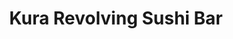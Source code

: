 ---
layout: place
title: "Kura Revolving Sushi Bar"
permalink: /texas/plano/kura-revolving-sushi-bar.html
stateAbbr: TX
stateName: Texas
cityName: Plano
seo:
  name: "Kura Revolving Sushi Bar"
  type: Restaurant
  links: null
description: "Kura Revolving Sushi Bar serves delicious sushi in Plano, Texas. Try fresh Japanese dishes for a great dining experience. "
place_id: ChIJ1WtT6cQZTIYR20d0hqfpVwg
photos:
  - name: >-
      places/ChIJ1WtT6cQZTIYR20d0hqfpVwg/photos/AeeoHcK4NeYlCQFn8_CilQmWCqIE2MnXbSMpu_mFJmEIjxMTgoMA78IYhdjemhr2xIFt-58r6b2S6Kqfgq4VS-mot7NaCLrsle0GaxAY0Um7zwnXHzky-wIwJdKE6TJtsm8z5ZMbtCYqo2hX9ebNEhZSM6ahwnGhaPQ2K_Mg91WWp-P9CmoKh2V-A0znDacdcUv4sbT7LjDoxNj__8PF6l9yHuJo4VmntdFTrKM0tSn6UgRIAYF89zhZB327h7WDM5yHoX-1NNeI5iRwRYlM8N4WrBVh0pENPt6H6N6uUVRJGGA6vQ
    widthPx: 4800
    heightPx: 3193
    authorAttributions:
      - displayName: Kura Revolving Sushi Bar
        uri: https://maps.google.com/maps/contrib/107833196172736801802
        photoUri: >-
          https://lh3.googleusercontent.com/a-/ALV-UjX5RwsJu62JB1g9pzsf2fO_gaK8xE-F9mucNohxFKk6rFocTLAo=s100-p-k-no-mo
    flagContentUri: >-
      https://www.google.com/local/imagery/report/?cb_client=maps_api_places.places_api&image_key=!1e10!2sAF1QipNndLslcVne5Pry2rCXy9C68RInzIjM0lfyOF5B&hl=en-US
    googleMapsUri: >-
      https://www.google.com/maps/place//data=!3m4!1e2!3m2!1sAF1QipNndLslcVne5Pry2rCXy9C68RInzIjM0lfyOF5B!2e10!4m2!3m1!1s0x864c19c4e9536bd5:0x857e9a7867447db
  - name: >-
      places/ChIJ1WtT6cQZTIYR20d0hqfpVwg/photos/AeeoHcIficgAgA8jeU8bFMzwkoThlhBfm1SL-7XpiWhkEyJxgrWnSVfvO-uwgIUMmU4hffzQFPscL_JZsson78lFRQGYsZnFKcqkLPTHN1sMFojbTnNNYibcRWRWQj9LosCZwMRsVZzHcZfMvXFbWq6EsgmMNz-AFt7ZiTvzdGAcjSpHEBhnVHwPsvfTx9mHuKA8CAfGKdGXT8OAZnvJ-Tzps9ccTyu4ZsmjSYqDCtYDfEN9gDoCJrsQkmv5qWYcoHawhxEwJwL3foyyhFD9FF-i6Z8-1zrXmM4NtcrrSygW-m6SQw
    widthPx: 1920
    heightPx: 1080
    authorAttributions:
      - displayName: Kura Revolving Sushi Bar
        uri: https://maps.google.com/maps/contrib/107833196172736801802
        photoUri: >-
          https://lh3.googleusercontent.com/a-/ALV-UjX5RwsJu62JB1g9pzsf2fO_gaK8xE-F9mucNohxFKk6rFocTLAo=s100-p-k-no-mo
    flagContentUri: >-
      https://www.google.com/local/imagery/report/?cb_client=maps_api_places.places_api&image_key=!1e10!2sAF1QipPrb_4zliQWk3G5Cpg_UBFLHUUewT1tJ0MB8s03&hl=en-US
    googleMapsUri: >-
      https://www.google.com/maps/place//data=!3m4!1e2!3m2!1sAF1QipPrb_4zliQWk3G5Cpg_UBFLHUUewT1tJ0MB8s03!2e10!4m2!3m1!1s0x864c19c4e9536bd5:0x857e9a7867447db
  - name: >-
      places/ChIJ1WtT6cQZTIYR20d0hqfpVwg/photos/AeeoHcLc95IwPlfIl-6WYrpfY1dXm5CiKee2-Fznf7f7_7jtHL8e6XuONSi0Zt67oSwnbRxED49TFEB5BFdVJLIwcrflR4g9_y3_Kx6KXxXkR1DySxdKNqA-4BrhjgZuq3aFit3w1T6i4j30LlToGQ_CHJvvHfWtxckgGmkJf9Alxhgi3Kc9jVsFHzkO53i6QQ-Y9Rxqe92nGQkbSj-upaLFabb8BjM1I-83QOM8X1eHQuc1B3J_X5XmZmTfX7SK7PcBlIxvWWeq_8UrhhkXqd1zXNTwSniiZlsJnC9BAJihGco-WEgCVta7zXmldX-G12HdzyfyqjX1sCNhNm50PDDKer3CB-wRQ5PsuElOfyIQ_2SzVPcLb_8BLjw5juLFwHTdSSM-cX4QULy1ibEkGOemR3B2AGepdrbouesSReHTabaXFlov
    widthPx: 3000
    heightPx: 4000
    authorAttributions:
      - displayName: Cindy LeClercq
        uri: https://maps.google.com/maps/contrib/117656231121095266105
        photoUri: >-
          https://lh3.googleusercontent.com/a/ACg8ocLZaE3nj3TiO7iqOI8JXcP7hNl6THe7do50zYTOmxBquImu7PQw=s100-p-k-no-mo
    flagContentUri: >-
      https://www.google.com/local/imagery/report/?cb_client=maps_api_places.places_api&image_key=!1e10!2sCIHM0ogKEICAgIC7mbD8gQE&hl=en-US
    googleMapsUri: >-
      https://www.google.com/maps/place//data=!3m4!1e2!3m2!1sCIHM0ogKEICAgIC7mbD8gQE!2e10!4m2!3m1!1s0x864c19c4e9536bd5:0x857e9a7867447db
  - name: >-
      places/ChIJ1WtT6cQZTIYR20d0hqfpVwg/photos/AeeoHcJB0WDPWZbLl1g8B3bE2kFk7Jok4P4xHhZNmbSr2HHHG_iUgVc25WLu0JDnWGSqVP893zuwbNDL2p23yYBIK4MyE8haketCkG9TTkyu7MxnmMGhKr-fewdNU0DLAUUCHlhfWG5FtFRO-MjUf1zZUmcekFu5d_PEqC-1nbInBOkiYKlkLxj0AeCcvjGm_Vku7bAFlt8zY58O3SWTbxr23Q-tQ2clz7Hxxkf1VyGWsmclcM0p1y6JYcxMiAauCxJA5iI12OYDGjeK9oBj31CoUT9_5Z0CN6vqA9igjHbbA84P6_YUDEvXRvAFgJ7-zLlj-lWvYxbvjexe7d5NsdaReN8gtlC4wDOgxGdmPDR5ANA_-HWfWGlKedRC6HDTpYoq_QeL3K4LHe7eN6UFl5RgZrsvcGA4CsWBYH2owptXQ5cd9Qag
    widthPx: 959
    heightPx: 1280
    authorAttributions:
      - displayName: Andrew H
        uri: https://maps.google.com/maps/contrib/114835671538255771258
        photoUri: >-
          https://lh3.googleusercontent.com/a-/ALV-UjUQb_KG774pJ092AlpLOy-4m6hdyDOzSqes7rMypmVyjdZrmD4Sjw=s100-p-k-no-mo
    flagContentUri: >-
      https://www.google.com/local/imagery/report/?cb_client=maps_api_places.places_api&image_key=!1e10!2sCIHM0ogKEICAgICThKfF3AE&hl=en-US
    googleMapsUri: >-
      https://www.google.com/maps/place//data=!3m4!1e2!3m2!1sCIHM0ogKEICAgICThKfF3AE!2e10!4m2!3m1!1s0x864c19c4e9536bd5:0x857e9a7867447db
  - name: >-
      places/ChIJ1WtT6cQZTIYR20d0hqfpVwg/photos/AeeoHcI2Nb8H2JRfWr04GftWE0YStgzbA_v5Y7VACHswSjv_tkDc_prDuKh2RW0yNGeWQR3ZMsj7VZk-p2Qlxh0EBj04EQ1-SlHAKOedANmqyG9r8yP0tZ7tkcy69rc7t7Gm2ohLWmPRg0tku60e15U9i0yWbz7K2URy9DYiw5raDaZZlDF2brHMu66XQWlNyDyebNj7HXDwdNIQPvDnpl0SmKdDBSCHDAcSVEpvddtM3XRQrxy-3cIcPbl0us1C2PeK559I9qydfjo-cnMuGdYhJgTsy8zhjv5ShYrf3v4IyAYh4GZM1i0USml_kBL4-rXsDYvGPQr9RLActyDvlAuMdScxOTJOB2YbhPWmNylhhZPoL82RVXtNOjylQvhy9ZXOr3W8NKNtoncXve3D8UyQMnnkqdzB14Dtcfe5iB-AMWw
    widthPx: 4000
    heightPx: 3000
    authorAttributions:
      - displayName: Maegan Bynum
        uri: https://maps.google.com/maps/contrib/113148181232636826432
        photoUri: >-
          https://lh3.googleusercontent.com/a-/ALV-UjV8aCtHZtE9Iqlv_eUE_rczQRw_PSE-B3C-AZBwfS57lsBgyLs=s100-p-k-no-mo
    flagContentUri: >-
      https://www.google.com/local/imagery/report/?cb_client=maps_api_places.places_api&image_key=!1e10!2sCIHM0ogKEICAgICPyqHGHA&hl=en-US
    googleMapsUri: >-
      https://www.google.com/maps/place//data=!3m4!1e2!3m2!1sCIHM0ogKEICAgICPyqHGHA!2e10!4m2!3m1!1s0x864c19c4e9536bd5:0x857e9a7867447db
  - name: >-
      places/ChIJ1WtT6cQZTIYR20d0hqfpVwg/photos/AeeoHcJfYIto5hyXZftL6uqacPR1vyDVzFDbVCxzcqt0Opm2DWv01rg_05uw8dD0JV9_Nt7ekaS_JgcpafXEOv8sBNC0GfJlDfXjtLZ8pxCMcmGojFWhvaHW29-PGSO0dIk_fpHZqICHYAzWYtazYyBfwsW-CE9pLF5avH2sp2wQRvdTf4jkZafH78ucswJQkSCCWXDhc1UTuBgqAVZaKlgQmhPMiGP7cfm8YG_0jvZogkgHRlBHqxDRiYHrw2ZSK-Jbh8keSm-0KRwGP4UbND8bgAzZW0LRGaVu78xU_L7yvTqn1sWDb_SHwDyiUyWIsGyOut-Oe4dEFTMLjyDpJ9tPxSvLL1BHdquTWEZ0tXX4NrDl94JkQudcgD7pK9tKT_qKjY2ZmA88GNmkYl5EaR8XCrZukauq9kRkYgYVtlf6BMk
    widthPx: 3472
    heightPx: 4624
    authorAttributions:
      - displayName: Mister Cab
        uri: https://maps.google.com/maps/contrib/101619441071338023640
        photoUri: >-
          https://lh3.googleusercontent.com/a-/ALV-UjXtRexI_SxewwjZSH1TgsTR9xl1C46bjwXs9VRf_TKCl31snA8=s100-p-k-no-mo
    flagContentUri: >-
      https://www.google.com/local/imagery/report/?cb_client=maps_api_places.places_api&image_key=!1e10!2sCIHM0ogKEICAgIDrt53UZg&hl=en-US
    googleMapsUri: >-
      https://www.google.com/maps/place//data=!3m4!1e2!3m2!1sCIHM0ogKEICAgIDrt53UZg!2e10!4m2!3m1!1s0x864c19c4e9536bd5:0x857e9a7867447db
  - name: >-
      places/ChIJ1WtT6cQZTIYR20d0hqfpVwg/photos/AeeoHcLuuq__d7pFGfwZNGBOYmdFbLtWfVGS99hFUmLMqxLlXOAg-Ik0AxFXpSnxEWpLbN_SofxYVeQ4lQWDoR3-G_DQ6V8yQLrYWkG0XV7IqvK-K8olRhaUz2RcnMrsLf57hu9cyw5_AxEBoxPDZnVe9X4nhdepbpZzVmqqKIVc_pvWoOcPM39sMoXYwhbTEJrY9HrqZg1J9NL9jvpDiKyG106L6BwYizmMJinbm_DBbmpHaMdJNrjohWRJl2o0Wf2_YjFAVId2On4VQQTYh92nRyP7alfRMyjmYVuUyn0bmUPKS6Gohr9iiTY0-Y7OjpdimCzI2f6oWM2FmMfVfbeB_HCIy4fZZXRmCmI7E2GtG_kjkaaDDTQbf4jSi2Bqm-LLsZD7kunEuuq7v22z0SnCETx2ayoX4nxBEERUf3u0Sw8
    widthPx: 4000
    heightPx: 2252
    authorAttributions:
      - displayName: Daniel Lothrop
        uri: https://maps.google.com/maps/contrib/108837056702178878460
        photoUri: >-
          https://lh3.googleusercontent.com/a-/ALV-UjUHmNYpzlRr0WFpX4w78s1I742AqPRv1yqWLtdCB4ojpLgJWa8X7Q=s100-p-k-no-mo
    flagContentUri: >-
      https://www.google.com/local/imagery/report/?cb_client=maps_api_places.places_api&image_key=!1e10!2sCIHM0ogKEICAgIC-ts-hYA&hl=en-US
    googleMapsUri: >-
      https://www.google.com/maps/place//data=!3m4!1e2!3m2!1sCIHM0ogKEICAgIC-ts-hYA!2e10!4m2!3m1!1s0x864c19c4e9536bd5:0x857e9a7867447db
  - name: >-
      places/ChIJ1WtT6cQZTIYR20d0hqfpVwg/photos/AeeoHcLJwrMxn8RTeW7t3onBYxPimlHweFrqiFJ3M5-D2bL1wIgUFQVRlf2A7hiSTK7g6RkBEotoWXBBcdU6uqQDEovJMtlKKB-NG_BTTbsKFDcE76hIOjyCKJH-S0AJoVudO6rePLgU9cZdMau8tb0f_RG2SM-RjZfVI7tHPlVFy1vHrLKB2irkGUqDRaKWCRSbisBvoyJ3po55IDHsnf8iMUqGa8T5OHrsrwUpazSbXqTHRFbdZdmteg2EajtnzMNRiWf4By03tBOIPO03QkVImgwmOkAldy-Ed3gqe6XCA-afTg
    widthPx: 4800
    heightPx: 3507
    authorAttributions:
      - displayName: Kura Revolving Sushi Bar
        uri: https://maps.google.com/maps/contrib/107833196172736801802
        photoUri: >-
          https://lh3.googleusercontent.com/a-/ALV-UjX5RwsJu62JB1g9pzsf2fO_gaK8xE-F9mucNohxFKk6rFocTLAo=s100-p-k-no-mo
    flagContentUri: >-
      https://www.google.com/local/imagery/report/?cb_client=maps_api_places.places_api&image_key=!1e10!2sAF1QipPiyOeGQ-K-r7r4G_GVDCWCFU66oEScEpTURrOp&hl=en-US
    googleMapsUri: >-
      https://www.google.com/maps/place//data=!3m4!1e2!3m2!1sAF1QipPiyOeGQ-K-r7r4G_GVDCWCFU66oEScEpTURrOp!2e10!4m2!3m1!1s0x864c19c4e9536bd5:0x857e9a7867447db
  - name: >-
      places/ChIJ1WtT6cQZTIYR20d0hqfpVwg/photos/AeeoHcI6_yUW_3ZyvBbqLpl3rzbYgFbn7pWnEAenUQpfaFy_y3YE9ksCYFZPE8mxK78fKOGaFz_tdLwFDMZLLnAB3BrSJiOIATPecpu69oqfh3UXegjosK_zKqWUt-_S3cnnDiSF-GOsSYzW6yHxPJlIyWGUNn4nUttEfWVVlF8yVFuxlnq0PucR4-mcGrSqft5aDzP5FlD5dAzq4yMNq3_gmbLHlX-2U9gdJ9xkx5ZhP4vxAnVfYIXsX3A2iiyW-agOKDRxaY9M6A40yZUVa6IB84pJLBTlGA0pyJTj3dZPzlzLBOHvAtbC7Q8c-nZ0kSjY5TWkbmmdghTUJHxaNNIPeUUtmNBgKhdb0SAS2JbNS_4KKWd-LMYgnQs5ct-Aux_gaLiQbyS1ofjPkpl2LMp-tiYOkIY-sAGoaPaEEATCecMQ-xUq
    widthPx: 4032
    heightPx: 3024
    authorAttributions:
      - displayName: Essie Martinez
        uri: https://maps.google.com/maps/contrib/112547350471377385685
        photoUri: >-
          https://lh3.googleusercontent.com/a-/ALV-UjXH4b9KzYsT1qh7Z8k7lWU5PXi_pIDGTIDOm8CY17Vraen3toh8rg=s100-p-k-no-mo
    flagContentUri: >-
      https://www.google.com/local/imagery/report/?cb_client=maps_api_places.places_api&image_key=!1e10!2sCIHM0ogKEICAgICOqZbzswE&hl=en-US
    googleMapsUri: >-
      https://www.google.com/maps/place//data=!3m4!1e2!3m2!1sCIHM0ogKEICAgICOqZbzswE!2e10!4m2!3m1!1s0x864c19c4e9536bd5:0x857e9a7867447db
  - name: >-
      places/ChIJ1WtT6cQZTIYR20d0hqfpVwg/photos/AeeoHcL5Gh_n-ouTuOgJncKw_t5TLPotulXHm-XWK2jyty7Z2w29-zphGI9-i__xi5B1BlgrSvvcv5QETf0kLq0NfIRGypPoK7QfPxbSXOAGI-QTw4mMhrYrCNBwsTAJdoOKwgaRWomLgKPn2_WM9xOu0JKmi0YM7gImGZANr8fo3UOoYMA_0Z9gL2fjTcPHJKCJyNFfAC3ZOq4GfgFc8uGyDzk9pHxU1BVn6nYXfccc1ViWqxZbSohLztYYaCDv5yRwaZlhU33E1Sfkgz06kxuICuw5Z3n7mRrXaxDq4pIvzB8Tr7HCnDAha-vGbD_L_lkfhLU4uEahKk6VPL9MgzcI9oVS3JVRgt2NLit-afqrfXcAFffLBy5e4UIcvXuGKHHgVVXXXoEK5Pw9jsk1Tls3Emo-l3jz8v9RJnU4lnnbswjyPQXk
    widthPx: 4000
    heightPx: 3000
    authorAttributions:
      - displayName: Toby Baker
        uri: https://maps.google.com/maps/contrib/115947222548018035254
        photoUri: >-
          https://lh3.googleusercontent.com/a-/ALV-UjUDiIPL_s-3-4zOFzie9W_I1n-re7ZExspDWVxIBZFh2ISGbvfR=s100-p-k-no-mo
    flagContentUri: >-
      https://www.google.com/local/imagery/report/?cb_client=maps_api_places.places_api&image_key=!1e10!2sCIHM0ogKEICAgICr9r7zzgE&hl=en-US
    googleMapsUri: >-
      https://www.google.com/maps/place//data=!3m4!1e2!3m2!1sCIHM0ogKEICAgICr9r7zzgE!2e10!4m2!3m1!1s0x864c19c4e9536bd5:0x857e9a7867447db
address: '100 Legacy Dr #100, Plano, TX 75023, USA'
street: '100 Legacy Dr #100'
city: Plano
state: TX
zip: '75023'
country: USA
neighborhood: null
latitude: '33.066421'
longitude: '-96.692284'
accessibility_options:
  wheelchairAccessibleParking: true
  wheelchairAccessibleEntrance: true
  wheelchairAccessibleRestroom: true
  wheelchairAccessibleSeating: true
business_status: OPERATIONAL
name: Kura Revolving Sushi Bar
google_maps_links:
  directionsUri: >-
    https://www.google.com/maps/dir//''/data=!4m7!4m6!1m1!4e2!1m2!1m1!1s0x864c19c4e9536bd5:0x857e9a7867447db!3e0
  placeUri: https://maps.google.com/?cid=601205981001828315
  writeAReviewUri: >-
    https://www.google.com/maps/place//data=!4m3!3m2!1s0x864c19c4e9536bd5:0x857e9a7867447db!12e1
  reviewsUri: >-
    https://www.google.com/maps/place//data=!4m4!3m3!1s0x864c19c4e9536bd5:0x857e9a7867447db!9m1!1b1
  photosUri: >-
    https://www.google.com/maps/place//data=!4m3!3m2!1s0x864c19c4e9536bd5:0x857e9a7867447db!10e5
primary_type: Sushi Restaurant
opening_hours:
  regular: null
  current: null
secondary_opening_hours:
  regular:
    weekdayDescriptions: null
    type: null
  current:
    weekdayDescriptions: null
    type: null
phone: null
price_level: null
price_range: null
rating: null
rating_count: 0
website: null
reviews: null
parking_options: null
payment_options: null
allow_dogs: null
curbside_pickup: null
delivery: null
dine_in: null
good_for_children: null
good_for_groups: null
good_for_sports: null
live_music: null
menu_for_children: null
outdoor_seating: null
reservable: null
restroom: null
serves_beer: null
serves_breakfast: null
serves_brunch: null
serves_cocktails: null
serves_coffee: null
serves_dinner: null
serves_dessert: null
serves_lunch: null
serves_vegetarian_food: null
serves_wine: null
takeout: null
summary: null

---